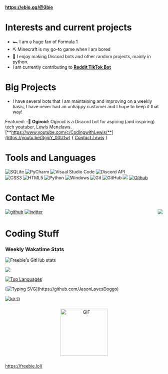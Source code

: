 
**https://ebio.gg/@3bie**

# Interests and current projects
- 🏎 I am a huge fan of Formula 1
- ⛏ Minecraft is my go-to game when I am bored 
- 🤖 I enjoy making Discord bots and other random projects, mainly in python.
- I am currently contributing to [**Reddit TikTok Bot**](https://github.com/elebumm/RedditVideoMakerBot/)

# Big Projects
- I have several bots that I am maintaining and improving on a weekly basis, I have never had an unhappy customer and I hope to keep it that way! 

Featured:
-🌟 **Ogiroid:** Ogiroid is a Discord bot for aspiring (and inspiring) tech youtuber, Lewis Menelaws. [**https://www.youtube.com/c/CodingwithLewis/**](https://youtu.be/3gjcY_00U1w) { [*Contact Lewis*](mailto:hi@lewismenelaws.com) }




# Tools and Languages

![SQLite](https://img.shields.io/badge/sqlite-%2307405e.svg?style=for-the-badge&logo=sqlite&logoColor=white) ![PyCharm](https://img.shields.io/badge/pycharm-143?style=for-the-badge&logo=pycharm&logoColor=black&color=black&labelColor=green) ![Visual Studio Code](https://img.shields.io/badge/Visual%20Studio%20Code-0078d7.svg?style=for-the-badge&logo=visual-studio-code&logoColor=white) ![Discord API](https://img.shields.io/badge/Discord%20API-%237289DA.svg?style=for-the-badge&logo=discord&logoColor=white)   
![CSS3](https://img.shields.io/badge/css3-%231572B6.svg?style=for-the-badge&logo=css3&logoColor=white) ![HTML5](https://img.shields.io/badge/html5-%23E34F26.svg?style=for-the-badge&logo=html5&logoColor=white)  ![Python](https://img.shields.io/badge/python-3670A0?style=for-the-badge&logo=python&logoColor=ffdd54) ![Windows](https://img.shields.io/badge/Windows-0078D6?style=for-the-badge&logo=windows&logoColor=white) ![Git](https://img.shields.io/badge/git-%23F05033.svg?style=for-the-badge&logo=git&logoColor=white) ![GitHub](https://img.shields.io/badge/github-%23121011.svg?style=for-the-badge&logo=github&logoColor=white)
![](https://visitor-badge.laobi.icu/badge?page_id=FreebieII.FreebieII)
[![Github](https://img.shields.io/github/followers/FreebieII?label=Follow&style=social)](https://github.com/FreebieII)


# Contact Me
<img align="right" src="https://lanyard-profile-readme.vercel.app/api/744998591365513227"/> 
<a href="https://github.com/FreebieII" target="_blank">
<img src=https://img.shields.io/badge/github-%2324292e.svg?&style=for-the-badge&logo=github&logoColor=white alt=github style="margin-bottom: 5px;" /></a>
<a href="https://twitter.com/FredzDev" target="_blank">
<img src=https://img.shields.io/badge/twitter-%2300acee.svg?&style=for-the-badge&logo=twitter&logoColor=white alt=twitter style="margin-bottom: 5px;" /></a>
<br>

# Coding Stuff
### Weekly Wakatime Stats
![Freebie's GitHub stats](https://github-readme-stats.vercel.app/api?username=freebieii&count_private=true&show_icons=true&bg_color=1D223C&title_color=e7c8a2&text_color=fde7c6&icon_color=2596be)

<a href="https://wakatime.com/@Freebie0005">
  <img src="https://github-readme-stats.vercel.app/api/wakatime?username=Freebie0005&show_icons=true&hide_border=false&bg_color=1D223C&title_color=e7c8a2&text_color=fde7c6&icon_color=2596be">
</a> 

[![Top Languages](https://github-readme-stats.vercel.app/api/top-langs/?username=freebieii&bg_color=1D223C&title_color=e7c8a2&text_color=fde7c6&icon_color=2596be)](https://github.com/anuraghazra/github-readme-stats)

  
[![Typing SVG](https://readme-typing-svg.herokuapp.com?font=Signika&color=%23e7c8a2&size=30&duration=7000&center=true&multiline=true&width=620&height=90&lines=+Hey%2C+Enjoy+my+work?;+Feel+free+to+buy+me+a+coffee!)](https://github.com/JasonLovesDoggo)
 
 
[![ko-fi](https://ko-fi.com/img/githubbutton_sm.svg)](https://ko-fi.com/O4O3609IG)


<p align="center">
<img src="https://cdn.discordapp.com/attachments/863842742195322920/871857022612697138/0b2f8f4c34bb02bfcdfd77f04824978a.gif" alt="GIF" height="150" style="vertical-align:center; margin:10px">
</p>

https://freebie.lol/
